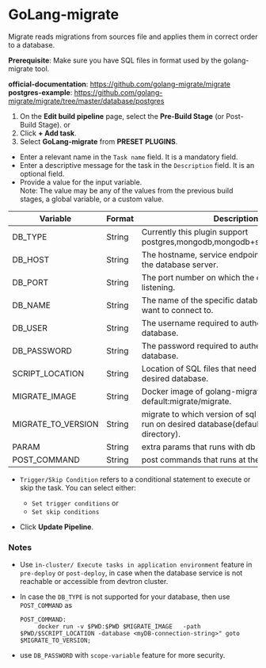 # GoLang-migrate

Migrate reads migrations from sources file and applies them in correct order to a database.

**Prerequisite**: Make sure you have SQL files in format used by the golang-migrate tool.

**official-documentation**: https://github.com/golang-migrate/migrate
**postgres-example**: https://github.com/golang-migrate/migrate/tree/master/database/postgres

1. On the **Edit build pipeline** page, select the **Pre-Build Stage** (or Post-Build Stage). or 
2. Click **+ Add task**.
3. Select **GoLang-migrate** from **PRESET PLUGINS**.


* Enter a relevant name in the `Task name` field. It is a mandatory field.
* Enter a descriptive message for the task in the `Description` field. It is an optional field.
* Provide a value for the input variable.<br/> Note: The value may be any of the values from the previous build stages, a global variable, or a custom value.

 | Variable | Format | Description |
| ---- | ---- | ---- |
| DB_TYPE | String | Currently this plugin support postgres,mongodb,mongodb+srv,mysql,sqlserver. |
| DB_HOST | String | The hostname, service endpoint or IP address of the database server. |
| DB_PORT | String | The port number on which the database server is listening. |
| DB_NAME | String | The name of the specific database instance you want to connect to. |
| DB_USER | String | The username required to authenticate to the database.|
| DB_PASSWORD | String | The password required to authenticate to the database. |
| SCRIPT_LOCATION | String | Location of SQL files that need to be run on desired database. |
| MIGRATE_IMAGE | String | Docker image of golang-migrate default:migrate/migrate. |
| MIGRATE_TO_VERSION | String | migrate to which version of sql script need to be run on desired database(default: 0 is for all files in directory). |
| PARAM | String | extra params that runs with db queries. |
| POST_COMMAND | String | post commands that runs at the end of script. |

* `Trigger/Skip Condition` refers to a conditional statement to execute or skip the task. You can select either:<ul><li>`Set trigger conditions` or</li><li>`Set skip conditions`</li></ul> 

* Click **Update Pipeline**.


### Notes
- Use `in-cluster/ Execute tasks in application environment` feature in `pre-deploy` or `post-deploy`, in case when the database service is not reachable or accessible from devtron cluster.
- In case the `DB_TYPE` is not supported for your database, then use `POST_COMMAND` as 

   ```
   POST_COMMAND: 
        docker run -v $PWD:$PWD $MIGRATE_IMAGE   -path $PWD/$SCRIPT_LOCATION -database <myDB-connection-string>" goto $MIGRATE_TO_VERSION;
   ```
- use `DB_PASSWORD` with `scope-variable` feature for more security.
